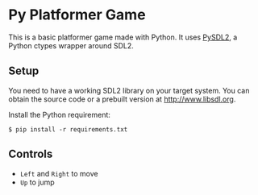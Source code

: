 # Py Platformer Game
This is a basic platformer game made with Python.
It uses [PySDL2](https://github.com/marcusva/py-sdl2), a Python ctypes wrapper around SDL2.

## Setup
You need to have a working SDL2 library on your target system.
You can obtain the source code or a prebuilt version at http://www.libsdl.org.

Install the Python requirement:

`$ pip install -r requirements.txt`

## Controls
- `Left` and `Right` to move
- `Up` to jump